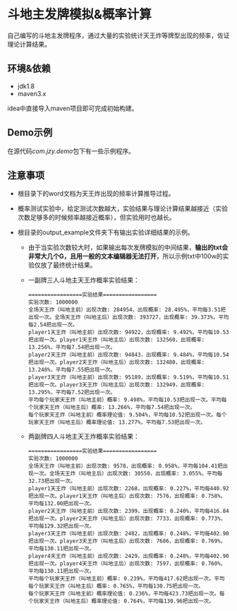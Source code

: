 # 斗地主发牌模拟&概率计算

自己编写的斗地主发牌程序，通过大量的实验统计天王炸等牌型出现的频率，佐证理论计算结果。

## 环境&依赖

* jdk1.8
* maven3.x

idea中直接导入maven项目即可完成初始构建。

## Demo示例

在源代码*com.jzy.demo*包下有一些示例程序。

## 注意事项

* 根目录下的word文档为天王炸出现的频率计算推导过程。

* 概率测试实验中，给定测试次数越大，实验结果与理论计算结果越接近（实验次数足够多的时候频率越接近概率），但实验用时也越长。

* 根目录的output_example文件夹下有输出实验详细结果的示例。

  * 由于当实验次数较大时，如果输出每次发牌模拟的中间结果，**输出的txt会非常大几个G，且用一般的文本编辑器无法打开**，所以示例txt中100w的实验仅放了最终统计结果。

  * 一副牌三人斗地主天王炸概率实验结果：

    ```
    =================实验结果=================
    实验次数: 1000000
    全场天王炸（叫地主前）出现次数: 284954，出现概率: 28.495%，平均每3.51把出现一次。全场天王炸（叫地主后）出现次数: 393727，出现概率: 39.373%，平均每2.54把出现一次。
    player1天王炸（叫地主前）出现次数: 94922，出现概率: 9.492%，平均每10.53把出现一次。player1天王炸（叫地主后）出现次数: 132560，出现概率: 13.256%，平均每7.54把出现一次。
    player2天王炸（叫地主前）出现次数: 94843，出现概率: 9.484%，平均每10.54把出现一次。player2天王炸（叫地主后）出现次数: 132480，出现概率: 13.248%，平均每7.55把出现一次。
    player3天王炸（叫地主前）出现次数: 95189，出现概率: 9.519%，平均每10.51把出现一次。player3天王炸（叫地主后）出现次数: 132949，出现概率: 13.295%，平均每7.52把出现一次。
    平均每个玩家天王炸（叫地主前）概率: 9.498%，平均每10.53把出现一次。平均每个玩家天王炸（叫地主后）概率: 13.266%，平均每7.54把出现一次。
    每个玩家天王炸（叫地主前）概率理论值: 9.504%，平均每10.52把出现一次。每个玩家天王炸（叫地主后）概率理论值: 13.277%，平均每7.53把出现一次。
    ```

  * 两副牌四人斗地主天王炸概率实验结果：

    ```
    =================实验结果=================
    实验次数: 1000000
    全场天王炸（叫地主前）出现次数: 9578，出现概率: 0.958%，平均每104.41把出现一次。全场天王炸（叫地主后）出现次数: 30550，出现概率: 3.055%，平均每32.73把出现一次。
    player1天王炸（叫地主前）出现次数: 2268，出现概率: 0.227%，平均每440.92把出现一次。player1天王炸（叫地主后）出现次数: 7576，出现概率: 0.758%，平均每132.00把出现一次。
    player2天王炸（叫地主前）出现次数: 2399，出现概率: 0.240%，平均每416.84把出现一次。player2天王炸（叫地主后）出现次数: 7733，出现概率: 0.773%，平均每129.32把出现一次。
    player3天王炸（叫地主前）出现次数: 2482，出现概率: 0.248%，平均每402.90把出现一次。player3天王炸（叫地主后）出现次数: 7686，出现概率: 0.769%，平均每130.11把出现一次。
    player4天王炸（叫地主前）出现次数: 2429，出现概率: 0.248%，平均每402.90把出现一次。player4天王炸（叫地主后）出现次数: 7597，出现概率: 0.760%，平均每130.11把出现一次。
    平均每个玩家天王炸（叫地主前）概率: 0.239%，平均每417.62把出现一次。平均每个玩家天王炸（叫地主后）概率: 0.765%，平均每130.75把出现一次。
    每个玩家天王炸（叫地主前）概率理论值: 0.236%，平均每423.73把出现一次。每个玩家天王炸（叫地主后）概率理论值: 0.764%，平均每130.96把出现一次。
    ```